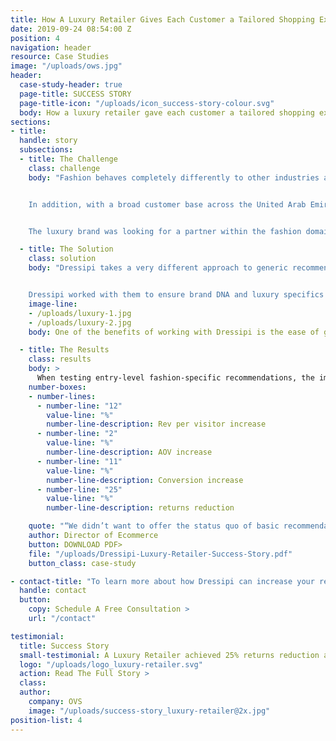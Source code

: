 ```yaml
---
title: How A Luxury Retailer Gives Each Customer a Tailored Shopping Experience
date: 2019-09-24 08:54:00 Z
position: 4
navigation: header
resource: Case Studies
image: "/uploads/ows.jpg"
header:
  case-study-header: true
  page-title: SUCCESS STORY
  page-title-icon: "/uploads/icon_success-story-colour.svg"
  body: How a luxury retailer gave each customer a tailored shopping experience and delivered an extra 12% increase in Revenue Per Visitor and 25% reduction in Returns
sections:
- title: 
  handle: story
  subsections:
  - title: The Challenge
    class: challenge
    body: "Fashion behaves completely differently to other industries and, beyond that, customer expectations of the luxury market are different to that of the high street.


    In addition, with a broad customer base across the United Arab Emirates and Europe, providing recommendations was going to be particularly complex with the inclusion of both modest and non-modest dressers. Recommendations had to be suitable depending on the need of each customer.


    The luxury brand was looking for a partner within the fashion domain with which they could deliver the best possible shopping and dressing experience that went beyond the basics to enable a more predictive offering both in terms of the products and outfits a customer sees."

  - title: The Solution
    class: solution
    body: "Dressipi takes a very different approach to generic recommendation providers so were able to enable each customer to have their own tailored shopping experience throughout their journey based on their individual needs and preferences. 


    Dressipi worked with them to ensure brand DNA and luxury specifics were included in the recommendations. When styling a modest dresser, specific rules enabled layering pieces to be combined with immodest garment features. When styling a non-modest dresser, there were completely different outfit combinations."
    image-line:
    - /uploads/luxury-1.jpg
    - /uploads/luxury-2.jpg
    body: One of the benefits of working with Dressipi is the ease of getting the recommendations up and running and the high level of support dedicated throughout. This ensures clients get to see the benefits of the solution on an ongoing basis. 

  - title: The Results
    class: results
    body: >
      When testing entry-level fashion-specific recommendations, the improvements were  beyond all expectations. Dressipi outperformed the brand’s incumbent recommendation provider in all core metrics:
    number-boxes:
    - number-lines:
      - number-line: "12"
        value-line: "%"
        number-line-description: Rev per visitor increase
      - number-line: "2"
        value-line: "%"
        number-line-description: AOV increase
      - number-line: "11"
        value-line: "%"
        number-line-description: Conversion increase
      - number-line: "25"
        value-line: "%"
        number-line-description: returns reduction

    quote: "“We didn’t want to offer the status quo of basic recommendations. We wanted to go beyond that and truly predict what our customers were looking for at an individual level. We wanted a partner that went the extra mile, truly understood the fashion domain and would work with us to innovate and create unique experiences that were in line with our brand DNA. Dressipi delivers on all of this and allows us to offer our customers a truly personalised experience, which is a key part of our strategy.”"
    author: Director of Ecommerce
    button: DOWNLOAD PDF>
    file: "/uploads/Dressipi-Luxury-Retailer-Success-Story.pdf"
    button_class: case-study

- contact-title: "To learn more about how Dressipi can increase your revenue and reduce returns with recommendations suitable for each and every customer and always inline with your brand DNA, please get in touch today."
  handle: contact
  button:
    copy: Schedule A Free Consultation >
    url: "/contact"

testimonial:
  title: Success Story
  small-testimonial: A Luxury Retailer achieved 25% returns reduction and 11% conversion increase
  logo: "/uploads/logo_luxury-retailer.svg"
  action: Read The Full Story >
  class: 
  author:
    company: OVS
    image: "/uploads/success-story_luxury-retailer@2x.jpg"
position-list: 4
---
```


